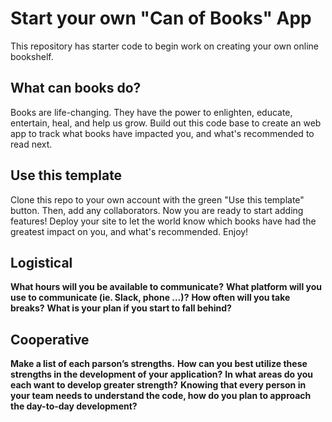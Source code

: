 # Start your own "Can of Books" App

This repository has starter code to begin work on creating your own online bookshelf.

## What can books do?

Books are life-changing. They have the power to enlighten, educate, entertain, heal, and help us grow. Build out this code base to create an web app to track what books have impacted you, and what's recommended to read next.

## Use this template

Clone this repo to your own account with the green "Use this template" button. Then, add any collaborators. Now you are ready to start adding features! Deploy your site to let the world know which books have had the greatest impact on you, and what's recommended. Enjoy!



## Logistical

**What hours will you be available to communicate?**
**What platform will you use to communicate (ie. Slack, phone …)?**
**How often will you take breaks?**
**What is your plan if you start to fall behind?**



## Cooperative

**Make a list of each parson’s strengths.**
**How can you best utilize these strengths in the development of your application?**
**In what areas do you each want to develop greater strength?**
**Knowing that every person in your team needs to understand the code, how do you plan to approach the day-to-day development?**